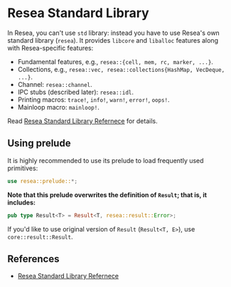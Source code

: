 # Resea Standard Library
In Resea, you can't use `std` library: instead you have to use Resea's own
standard library (`resea`). It provides `libcore` and `liballoc` features
along with Resea-specific features:

- Fundamental features, e.g., `resea::{cell, mem, rc, marker, ...}`.
- Collections, e.g., `resea::vec, resea::collections{HashMap, VecDeque, ...}`.
- Channel: `resea::channel`.
- IPC stubs (described later): `resea::idl`.
- Printing macros: `trace!`, `info!`, `warn!`, `error!`, `oops!`.
- Mainloop macro: `mainloop!`.

Read [Resea Standard Library Refernece](../../userland/resea) for details.

## Using prelude
It is highly recommended to use its prelude to load frequently used primitives:
```rust
use resea::prelude::*;
```

**Note that this prelude overwrites the definition of `Result`; that is, it includes:**
```rust
pub type Result<T> = Result<T, resea::result::Error>;
```

If you'd like to use original version of `Result` (`Result<T, E>`), use `core::result::Result`.

## References
- [Resea Standard Library Refernece](../../userland/resea)
